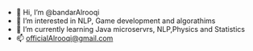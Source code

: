 - 👋 Hi, I’m @bandarAlrooqi
- 👀 I’m interested in NLP, Game development and algorathims 
- 🌱 I’m currently learning Java microservrs, NLP,Physics and Statistics
- 📫 officialAlrooqi@gmail.com

<!---
bandarAlrooqi/bandarAlrooqi is a ✨ special ✨ repository because its `README.md` (this file) appears on your GitHub profile.
You can click the Preview link to take a look at your changes.
--->
